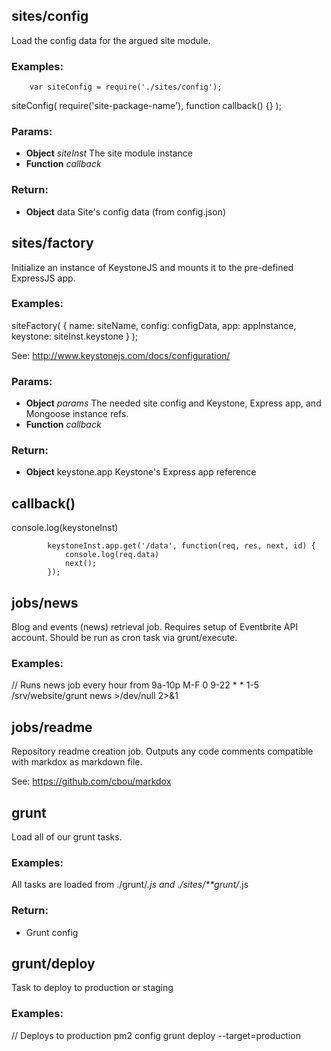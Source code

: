 

<!-- Start server.js -->

<!-- End server.js -->

<!-- Start sites/config.js -->

## sites/config

Load the config data for the argued site module.

### Examples:

		var siteConfig = require('./sites/config');
   siteConfig( require('site-package-name'), function callback() {} );

### Params:

* **Object** *siteInst* The site module instance
* **Function** *callback* 

### Return:

* **Object** data Site's config data (from config.json)

<!-- End sites/config.js -->

<!-- Start sites/factory.js -->

## sites/factory

Initialize an instance of KeystoneJS and mounts it to the pre-defined ExpressJS app.

### Examples:

   siteFactory( { name: siteName, config: configData, app: appInstance, keystone: siteInst.keystone } );

See: http://www.keystonejs.com/docs/configuration/

### Params:

* **Object** *params* The needed site config and Keystone, Express app, and Mongoose instance refs.
* **Function** *callback* 

### Return:

* **Object** keystone.app Keystone's Express app reference

## callback()

console.log(keystoneInst)

			keystoneInst.app.get('/data', function(req, res, next, id) {
				console.log(req.data)
				next();
			});

<!-- End sites/factory.js -->

<!-- Start jobs/news.js -->

## jobs/news

Blog and events (news) retrieval job. Requires setup of Eventbrite API account. Should be run as cron task via grunt/execute.

### Examples:

   // Runs news job every hour from 9a-10p M-F
   0 9-22 * * 1-5 /srv/website/grunt news >/dev/null 2>&1

<!-- End jobs/news.js -->

<!-- Start jobs/readme.js -->

## jobs/readme

Repository readme creation job. Outputs any code comments compatible with markdox as markdown file.

See: https://github.com/cbou/markdox

<!-- End jobs/readme.js -->

<!-- Start Gruntfile.js -->

## grunt

Load all of our grunt tasks.

### Examples:

   All tasks are loaded from ./grunt/*.js and ./sites/**grunt/*.js

### Return:

* Grunt config

## grunt/deploy

Task to deploy to production or staging

### Examples:

   // Deploys to production pm2 config
   grunt deploy --target=production

<!-- End Gruntfile.js -->

